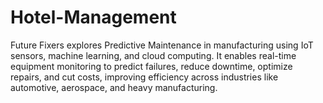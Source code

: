 # Hotel-Management
Future Fixers explores Predictive Maintenance in manufacturing using IoT sensors, machine learning, and cloud computing. It enables real-time equipment monitoring to predict failures, reduce downtime, optimize repairs, and cut costs, improving efficiency across industries like automotive, aerospace, and heavy manufacturing.
